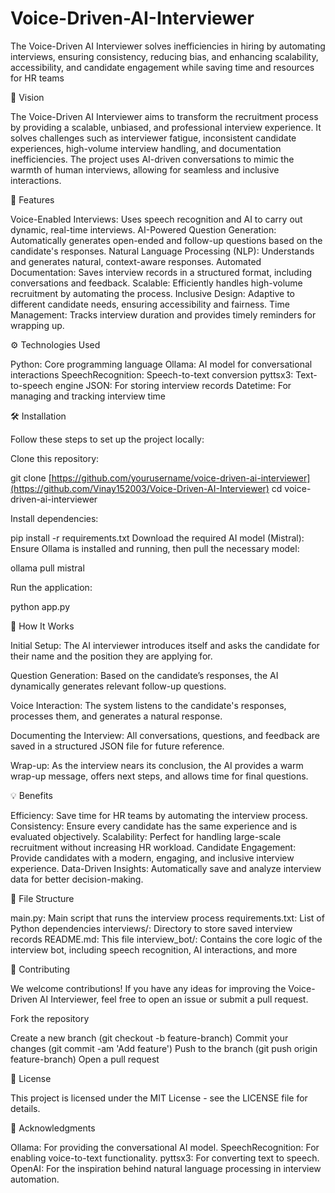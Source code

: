 # Voice-Driven-AI-Interviewer
The Voice-Driven AI Interviewer solves inefficiencies in hiring by automating interviews, ensuring consistency, reducing bias, and enhancing scalability, accessibility, and candidate engagement while saving time and resources for HR teams

🚀 Vision

The Voice-Driven AI Interviewer aims to transform the recruitment process by providing a scalable, unbiased, and professional interview experience. It solves challenges such as interviewer fatigue, inconsistent candidate experiences, high-volume interview handling, and documentation inefficiencies. The project uses AI-driven conversations to mimic the warmth of human interviews, allowing for seamless and inclusive interactions.

🔧 Features

Voice-Enabled Interviews: Uses speech recognition and AI to carry out dynamic, real-time interviews.
AI-Powered Question Generation: Automatically generates open-ended and follow-up questions based on the candidate's responses.
Natural Language Processing (NLP): Understands and generates natural, context-aware responses.
Automated Documentation: Saves interview records in a structured format, including conversations and feedback.
Scalable: Efficiently handles high-volume recruitment by automating the process.
Inclusive Design: Adaptive to different candidate needs, ensuring accessibility and fairness.
Time Management: Tracks interview duration and provides timely reminders for wrapping up.

⚙️ Technologies Used

Python: Core programming language
Ollama: AI model for conversational interactions
SpeechRecognition: Speech-to-text conversion
pyttsx3: Text-to-speech engine
JSON: For storing interview records
Datetime: For managing and tracking interview time

🛠️ Installation

Follow these steps to set up the project locally:

Clone this repository:

git clone [https://github.com/yourusername/voice-driven-ai-interviewer](https://github.com/Vinay152003/Voice-Driven-AI-Interviewer)
cd voice-driven-ai-interviewer

Install dependencies:

pip install -r requirements.txt
Download the required AI model (Mistral): Ensure Ollama is installed and running, then pull the necessary model:

ollama pull mistral

Run the application:

python app.py

💬 How It Works

Initial Setup: The AI interviewer introduces itself and asks the candidate for their name and the position they are applying for.

Question Generation: Based on the candidate’s responses, the AI dynamically generates relevant follow-up questions.

Voice Interaction: The system listens to the candidate's responses, processes them, and generates a natural response.

Documenting the Interview: All conversations, questions, and feedback are saved in a structured JSON file for future reference.

Wrap-up: As the interview nears its conclusion, the AI provides a warm wrap-up message, offers next steps, and allows time for final questions.

💡 Benefits

Efficiency: Save time for HR teams by automating the interview process.
Consistency: Ensure every candidate has the same experience and is evaluated objectively.
Scalability: Perfect for handling large-scale recruitment without increasing HR workload.
Candidate Engagement: Provide candidates with a modern, engaging, and inclusive interview experience.
Data-Driven Insights: Automatically save and analyze interview data for better decision-making.

📂 File Structure

main.py: Main script that runs the interview process
requirements.txt: List of Python dependencies
interviews/: Directory to store saved interview records
README.md: This file
interview_bot/: Contains the core logic of the interview bot, including speech recognition, AI interactions, and more

📌 Contributing

We welcome contributions! If you have any ideas for improving the Voice-Driven AI Interviewer, feel free to open an issue or submit a pull request.

Fork the repository

Create a new branch (git checkout -b feature-branch)
Commit your changes (git commit -am 'Add feature')
Push to the branch (git push origin feature-branch)
Open a pull request

📄 License

This project is licensed under the MIT License - see the LICENSE file for details.

🤖 Acknowledgments

Ollama: For providing the conversational AI model.
SpeechRecognition: For enabling voice-to-text functionality.
pyttsx3: For converting text to speech.
OpenAI: For the inspiration behind natural language processing in interview automation.
